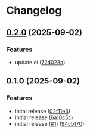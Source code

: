 # Changelog

## [0.2.0](https://github.com/QuentinDelignon/mkdocs-excalidraw/compare/v0.1.0...v0.2.0) (2025-09-02)


### Features

* update ci ([72d023a](https://github.com/QuentinDelignon/mkdocs-excalidraw/commit/72d023a35a4c420ca08679fef0543aa143551c40))

## 0.1.0 (2025-09-02)


### Features

* inital release ([02f11e3](https://github.com/QuentinDelignon/mkdocs-excalidraw/commit/02f11e33cb2418a46b44fd355c5a69b418f1825a))
* initial release ([6a10c5c](https://github.com/QuentinDelignon/mkdocs-excalidraw/commit/6a10c5cd298f0f5f1917dea58c6b64901ebe6260))
* initial release ([#1](https://github.com/QuentinDelignon/mkdocs-excalidraw/issues/1)) ([94cb170](https://github.com/QuentinDelignon/mkdocs-excalidraw/commit/94cb170ab688a9f0212612d310cf547bb37f5d10))
